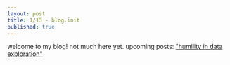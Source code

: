 ```yaml
---
layout: post
title: 1/13 - blog.init
published: true
---
```

welcome to my blog! not much here yet. upcoming posts: ["humility in data exploration"](https://jonkislin.github.io/mta/)
